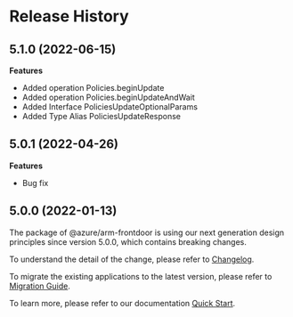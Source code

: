 # Release History
    
## 5.1.0 (2022-06-15)
    
**Features**

  - Added operation Policies.beginUpdate
  - Added operation Policies.beginUpdateAndWait
  - Added Interface PoliciesUpdateOptionalParams
  - Added Type Alias PoliciesUpdateResponse
    
## 5.0.1 (2022-04-26)

**Features**

  - Bug fix

## 5.0.0 (2022-01-13)

The package of @azure/arm-frontdoor is using our next generation design principles since version 5.0.0, which contains breaking changes.

To understand the detail of the change, please refer to [Changelog](https://aka.ms/js-track2-changelog).

To migrate the existing applications to the latest version, please refer to [Migration Guide](https://aka.ms/js-track2-migration-guide).

To learn more, please refer to our documentation [Quick Start](https://aka.ms/js-track2-quickstart).
